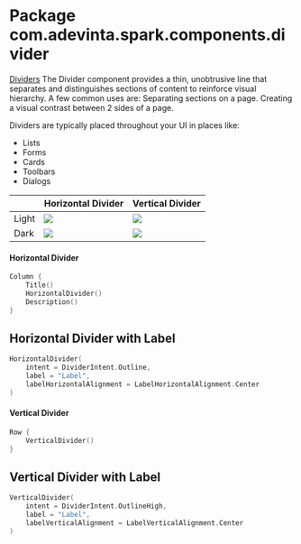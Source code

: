 # Package com.adevinta.spark.components.divider

[Dividers](https://spark.adevinta.com/1186e1705/p/867b47-divider)
The Divider component provides a thin, unobtrusive line that separates and distinguishes sections of content to reinforce visual hierarchy. A few common uses are:
Separating sections on a page.
Creating a visual contrast between 2 sides of a page.

Dividers are typically placed throughout your UI in places like:
- Lists
- Forms
- Cards
- Toolbars
- Dialogs

|       | Horizontal Divider                                                                    | Vertical Divider                                                                    |
|-------|---------------------------------------------------------------------------------------|-------------------------------------------------------------------------------------|
| Light | ![](../../images/com.adevinta.spark.divider_DividerScreenshot_horizontal_0_light.png) | ![](../../images/com.adevinta.spark.divider_DividerScreenshot_vertical_0_light.png) |
| Dark  | ![](../../images/com.adevinta.spark.divider_DividerScreenshot_horizontal_0_dark.png)  | ![](../../images/com.adevinta.spark.divider_DividerScreenshot_vertical_0_dark.png)  |

#### Horizontal Divider
```kotlin
Column {
    Title()
    HorizontalDivider()
    Description()
}
```

## Horizontal Divider with Label
```kotlin
HorizontalDivider(
    intent = DividerIntent.Outline, 
    label = "Label", 
    labelHorizontalAlignment = LabelHorizontalAlignment.Center
)
```

#### Vertical Divider
```kotlin
Row {
    VerticalDivider()
}
```

## Vertical Divider with Label
```kotlin
VerticalDivider(
    intent = DividerIntent.OutlineHigh,
    label = "Label",
    labelVerticalAlignment = LabelVerticalAlignment.Center
)
```
